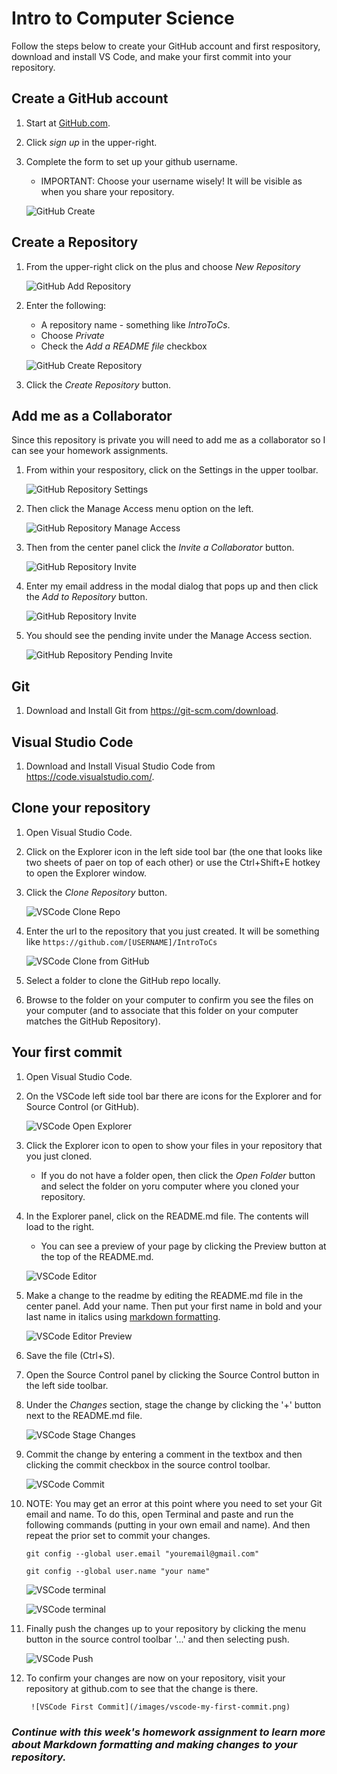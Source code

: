 # Intro to Computer Science

Follow the steps below to create your GitHub account and first respository, download and install VS Code, and make your first commit into your repository.

## Create a GitHub account

1. Start at [GitHub.com](https://github.com/).
1. Click *sign up* in the upper-right.
1. Complete the form to set up your github username.
    * IMPORTANT: Choose your username wisely!  It will be visible as when you share your repository.

    ![GitHub Create](/images/github-create.png)



## Create a Repository

1. From the upper-right click on the plus and choose *New Repository*

    ![GitHub Add Repository](/images/github-new-repository.png)

1. Enter the following:
    * A repository name - something like *IntroToCs*.
    * Choose *Private*
    * Check the *Add a README file* checkbox

    ![GitHub Create Repository](/images/github-create-repository.png)

1. Click the *Create Repository* button.



## Add me as a Collaborator
Since this repository is private you will need to add me as a collaborator so I can see your homework assignments.
1. From within your respository, click on the Settings in the upper toolbar.

    ![GitHub Repository Settings](/images/github-settings.png)

1. Then click the Manage Access menu option on the left.

    ![GitHub Repository Manage Access](/images/github-manage-access.png)

1. Then from the center panel click the *Invite a Collaborator* button.

     ![GitHub Repository Invite](/images/github-invite-collaborator.png)

1. Enter my email address in the modal dialog that pops up and then click the *Add to Repository* button.

    ![GitHub Repository Invite](/images/github-send-invite.png)

1. You should see the pending invite under the Manage Access section.

    ![GitHub Repository Pending Invite](/images/github-pending-invite.png)


## Git

1. Download and Install Git from https://git-scm.com/download.


## Visual Studio Code

1. Download and Install Visual Studio Code from https://code.visualstudio.com/.


## Clone your repository
1. Open Visual Studio Code.
1. Click on the Explorer icon in the left side tool bar (the one that looks like two sheets of paer on top of each other) or use the Ctrl+Shift+E hotkey to open the Explorer window.
1. Click the *Clone Repository* button.

    ![VSCode Clone Repo](/images/vscode-clone-repo.png)

1. Enter the url to the repository that you just created.  It will be something like `https://github.com/[USERNAME]/IntroToCs`

    ![VSCode Clone from GitHub](/images/vscode-clone-from-github.png)

1. Select a folder to clone the GitHub repo locally.
1. Browse to the folder on your computer to confirm you see the files on your computer (and to associate that this folder on your computer matches the GitHub Repository).



## Your first commit

1. Open Visual Studio Code.
1. On the VSCode left side tool bar there are icons for the Explorer and for Source Control (or GitHub).

    ![VSCode Open Explorer](/images/vscode-toolbar.png)

1. Click the Explorer icon to open to show your files in your repository that you just cloned.
    * If you do not have a folder open, then click the *Open Folder* button and select the folder on yoru computer where you cloned your repository.
1. In the Explorer panel, click on the README.md file.  The contents will load to the right.  
    * You can see a preview of your page by clicking the Preview button at the top of the README.md.

    ![VSCode Editor](/images/vscode-editor.png)

1. Make a change to the readme by editing the README.md file in the center panel.  Add your name.  Then put your first name in bold and your last name in italics using [markdown formatting](https://guides.github.com/features/mastering-markdown/).

   ![VSCode Editor Preview](/images/vscode-editor-preview.png)

1. Save the file (Ctrl+S).
1. Open the Source Control panel by clicking the Source Control button in the left side toolbar.
1. Under the *Changes* section, stage the change by clicking the '+' button next to the README.md file.

   ![VSCode Stage Changes](/images/vscode-stage-changes.png)

1. Commit the change by entering a comment in the textbox and then clicking the commit checkbox in the source control toolbar.

   ![VSCode Commit](/images/vscode-commit.png)

1. NOTE: You may get an error at this point where you need to set your Git email and name.  To do this, open Terminal and paste and run the following commands (putting in your own email and name). And then repeat the prior set to commit your changes.

    `git config --global user.email "youremail@gmail.com"`

    `git config --global user.name "your name"`

    ![VSCode terminal](/images/vscode-terminal-git-config-email.png)

    ![VSCode terminal](/images/vscode-terminal-git-config-name.png)


1. Finally push the changes up to your repository by clicking the menu button in the source control toolbar '...' and then selecting push. 

   ![VSCode Push](/images/vscode-push.png)


1. To confirm your changes are now on your repository, visit your repository at github.com to see that the change is there.

        ![VSCode First Commit](/images/vscode-my-first-commit.png)


### *Continue with this week's homework assignment to learn more about Markdown formatting and making changes to your repository.*


